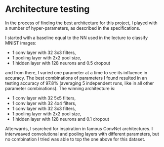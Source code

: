 # Architecture testing

In the process of finding the best architecture for this project,
I played with a number of hyper-parameters, as described in the
specifications.

I started with a baseline equal to the NN used in the lecture to classify
MNIST images: 
- 1 conv layer with 32 3x3 filters,
- 1 pooling layer with 2x2 pool size,
- 1 hidden layer with 128 neurons and 0.5 dropout

and from there, I varied one parameter at a time to see its influence in
accuracy.
The best combinations of parameters I found resulted in an testing 
accuracy of 97.8% (averaging 5 independent runs, like in all other parameter
combinations).
The winning architecture is:
- 1 conv layer with 32 5x5 filters,
- 1 conv layer with 32 4x4 filters,
- 1 conv layer with 32 3x3 filters,
- 1 pooling layer with 2x2 pool size,
- 1 hidden layer with 128 neurons and 0.1 dropout

Afterwards, I searched for inspiration in famous ConvNet architectures.
I interweaved convolutional and pooling layers with different parameters,
but no combination I tried was able to top the one above for this dataset.
